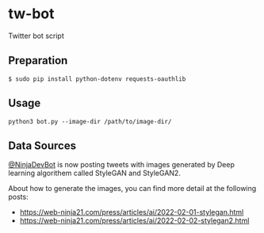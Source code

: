 # tw-bot

Twitter bot script

## Preparation

```shell
$ sudo pip install python-dotenv requests-oauthlib
```

## Usage

```shell
python3 bot.py --image-dir /path/to/image-dir/
```

## Data Sources

[@NinjaDevBot](https://twitter.com/NinjaDevBot) is now posting tweets with images generated by Deep learning algorithem called StyleGAN and StyleGAN2.

About how to generate the images, you can find more detail at the following posts:

- https://web-ninja21.com/press/articles/ai/2022-02-01-stylegan.html
- https://web-ninja21.com/press/articles/ai/2022-02-02-stylegan2.html